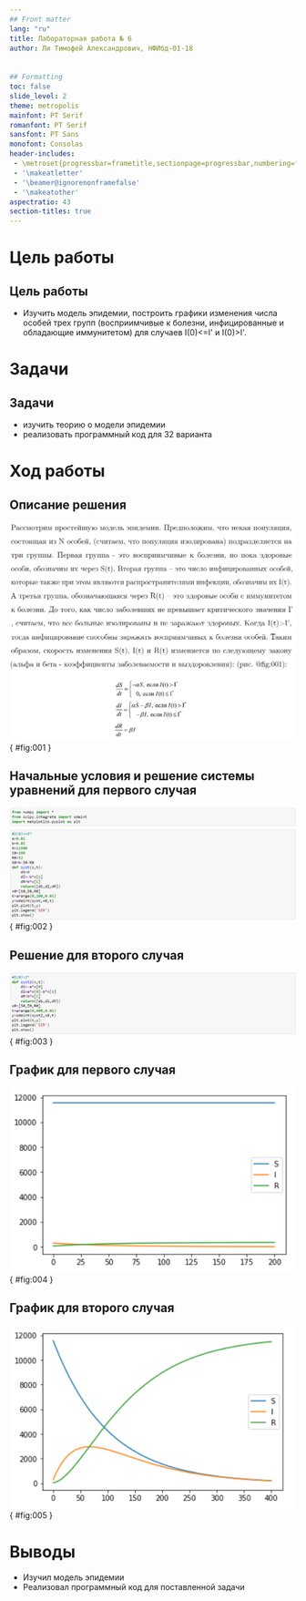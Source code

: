 ```yaml
---
## Front matter
lang: "ru"
title: Лабораторная работа № 6
author: Ли Тимофей Александрович, НФИбд-01-18


## Formatting
toc: false
slide_level: 2
theme: metropolis
mainfont: PT Serif
romanfont: PT Serif
sansfont: PT Sans
monofont: Consolas
header-includes: 
 - \metroset{progressbar=frametitle,sectionpage=progressbar,numbering=fraction}
 - '\makeatletter'
 - '\beamer@ignorenonframefalse'
 - '\makeatother'
aspectratio: 43
section-titles: true
---
```



# Цель работы

## Цель работы

- Изучить модель эпидемии, построить графики изменения числа особей трех групп (восприимчивые к болезни, инфицированные и обладающие иммунитетом) для случаев I(0)<=I' и I(0)>I'.

# Задачи

## Задачи

- изучить теорию о модели эпидемии
- реализовать программный код для 32 варианта

# Ход работы

## Описание решения

![Описание решения](images/1.png){ #fig:001 }

## Начальные условия и решение системы уравнений для первого случая

![код1](images/4.png){ #fig:002 }

## Решение для второго случая

![код2](images/5.png){ #fig:003 }

## График для первого случая

![график1](images/2.png){ #fig:004 }

## График для второго случая

![график2](images/3.png){ #fig:005 }

# Выводы

  - Изучил модель эпидемии
  - Реализовал программный код для поставленной задачи

